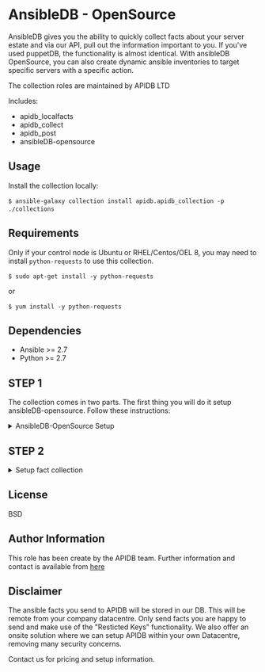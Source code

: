 AnsibleDB - OpenSource
============================
AnsibleDB gives you the ability to quickly collect facts about your server estate and via our API, pull out the information important to you. If you've used puppetDB, the functionality is almost identical. With ansibleDB OpenSource, you can also create dynamic ansible inventories to target specific servers with a specific action.

The collection roles are maintained by APIDB LTD

Includes:

 * apidb_localfacts
 * apidb_collect
 * apidb_post
 * ansibleDB-opensource

Usage
-----

Install the collection locally:
````
$ ansible-galaxy collection install apidb.apidb_collection -p ./collections
````

Requirements
------------

Only if your control node is Ubuntu or RHEL/Centos/OEL 8, you may need to install ````python-requests```` to use this collection.
````
$ sudo apt-get install -y python-requests
````
or
````
$ yum install -y python-requests
````

Dependencies
------------

 * Ansible >= 2.7
 * Python >= 2.7

STEP 1
------
The collection comes in two parts. The first thing you will do it setup ansibleDB-opensource. Follow these instructions:

<details>
 <summary>AnsibleDB-OpenSource Setup</summary>
  <p>

# ansibledb-opensource

ansibledb-opensource is way to send data from ansible to an api and then read that data. You will need to install the ansibledb-opensource collection from Ansible galaxy and configure it to point to your API server

This is the API Server that recieves requests from Ansible and also offers an end point to get your data

## Installation

Clone the Repository
```bash
$ git clone https://github.com/apidb-io/ansibledb-opensource.git
$ cd ansibledb-opensource/
```

Install python3 and requirements (YUM based)
```bash
$ yum install python3
$ pip3 install -r requirements.txt
```

Install python3 and requirements (APT based)
```bash
$ apt install python3 python3-pip
$ pip3 install -r requirements.txt
```

#### Install MongoDB Server (Community) from:
```url
https://www.mongodb.com/try/download/community
```

#### Example: Centos 8 (Mongo version 4.4)
```bash
wget https://repo.mongodb.org/yum/redhat/8/mongodb-org/4.4/x86_64/RPMS/mongodb-org-server-4.4.3-1.el8.x86_64.rpm
yum localinstall mongodb-org-server-4.4.3-1.el8.x86_64.rpm
systemctl start mongod 
systemctl enable mongod
systemctl status mongodb
```

#### Example: Ubuntu 18.04 (Mongo version 3.6)
```bash
apt install mongodb
systemctl enable --now mongodb
systemctl status mongodb
```

## Running the Server

```bash
python3 server.py
```

## Usage

#### Get Server Versions (using JQ to filter)

Install JQ:
````
apt/yum install jq
````

Now use JQ to pull out the data you want to see.
```bash
curl -s http://<URL>/api/servers | jq '[.[] | {name:.ansible_facts.ansible_fqdn, distribution:.ansible_facts.ansible_distribution,  version: .ansible_facts.ansible_distribution_version}]'
```

## Production
In order to use this in production, we suggest using uwsgi and something like nginx in front of it.

CentOS 7
```url
https://www.digitalocean.com/community/tutorials/how-to-serve-flask-applications-with-uwsgi-and-nginx-on-centos-7
``` 
Ubuntu 20
```url
https://www.digitalocean.com/community/tutorials/how-to-serve-flask-applications-with-uwsgi-and-nginx-on-ubuntu-20-04
```


## Contributing
Pull requests are welcome. For major changes, please open an issue first to discuss what you would like to change.

Please make sure to update tests as appropriate.

## License
[MIT](https://choosealicense.com/licenses/mit/)

</p></details>


STEP 2
------

<details>
 <summary>Setup fact collection</summary>
  <p>

# Setup fact collection:
Once AnsibleDB-opensource is setup, go ahead and setup the collection and posting scripts.


Example deployment file
-----------------------
Create your own ````deploy.yml```` file and add the contents below.

    ---
    - name: collect facts
      hosts: all
      collections:
        - apidb.apidb_collection
      tasks:
        - import_role:
            name: apidb_localfacts
          tags: facts
    
        - import_role:
            name: apidb_collect
          tags: collect
    
    - name: Post to APIDB
      hosts: localhost
      connection: local
      gather_facts: false
      collections:
        - apidb.apidb_collection
      roles:
        - role: apidb_post
          tags: post


Set-up the group_vars
---------------------
Run the following command to add a group_vars/all file and add the TOKEN:

 * ````mkdir group_vars````
 * Now add the TOKEN ````vi group_vars/all````
 * Add the following to the file. Your TOKEN can be found on your "profile" page on [the APIDB dashboard](https://app.apidb.io/profile)
 
````
---
apidb_token: "your-token"
````
 * Now save the file.
 
ansible.cfg
-----------
Consider adding these settings to your ansible.cfg file under ````[defaults]````

 * Forks allows to run more concurrent runs than the default of 5.
 * Inventory should point to your inventory file
 * display_skipped_hosts won't show all the "skipped" ansible code.

````
[defaults]
forks = 20
inventory = inventory
display_skipped_hosts = false
````

Security
--------
We do not collect your secure data. We use "restricted keys" to stop certain fields being sent to APIDB. You have the control to add additional keys or remove the defaults.

<img src="https://raw.githubusercontent.com/apidb-io/apidb-collection/master/apidb_screenshot4.JPG"> 

Intital run
---------
Now you have the collection downloaded, you can complete the first run to check everything is working and you have connectivity. Once run, your dashboard will display distrubution, kernel, operatingsystem and uptime values.

````
ansible-playbook  deploy.yml
````

First Fact run complete
-----------------------
You should now have successfully collected the 4 Ansible facts available and can view them on the dashboard. If you click on the servers tab or on one of the servers on the dashboard, you can view specific server information.

The power of APIDB really comes into it's own when you add your own facts. These can be anything from the datacentre a server is in, to the version of a particualr piece of software. If you want to add your own facts, you have two options below.

Adding your own Custom Facts
----------------------------
We've setup a simple way for your to run you're own custom playbooks to collect facts important to you. Follow this process:

**Option 1**:
Use our prepared facts from our [custom_extensions](https://github.com/apidb-io/custom_extensions) repo in github.

 * Clone the repo into the same base DIR as our collection: ````git clone https://github.com/apidb-io/custom_extensions.git````
 * Edit the main.yml ````vi custom_extensions/main.yml```` 
 * Un-hash the playbooks you would like to run
````
    - custom_extensions/extensions/tidyup.yml # Cleans out old files
#    - custom_extensions/extensions/sample_facts.yml # My own loacl fact collection populates the dashboard.
#    - custom_extensions/extensions/cis.yml # Checks CIS controls against RHEL7
#    - custom_extensions/extensions/packages.yml # adds packages intot he dashboard.
#    - custom_extensions/extensions/sysctl.yml # Add sysctl settings into the dashboard.
````
 * Run the playbook as below:

````
ansible-playbook deploy.yml
````

**Option 2**:
You're free to add your own playbooks into the same directory once you create it and they will be picked up when the apidb collection runs.

 * In the same base DIR of the collection, create the directory: ````mkdir custom_extensions````
 * Add your own playbooks templates, files etc into this DIR.
   * To create your own facts, you need to create a file **ON THE REMOTE SERVERS** in ````/tmp/local/<name>.fact```
   * Add a title to line one like this: ````[fact_name]````
   * The facts need to be in this format ````key: value````:

**I.E**
````
[local_facts]
cloud: AWS
INSTANCE_TYPE: t2.micro
AVAIL_ZONE: eu-west-1b
REGION: eu-west-1
````

 * Run the playbook as below and the APIDB collection will collect the facts and display them in the dashboard:

````
ansible-playbook deploy.yml
````

Dashboard
---------
Check the APIDB dashboard for your new data.

Performance tuning
------------------
If you're running against lots of servers, you can utilise the ````ansible.cfg```` "forks" setting. The default is 5 forks but you can increase this (depending on the size of your control node). You will need to do some testing, but you should be able to double or triple the number of forks you run.

**I.E.**
````
[defaults]
forks = 20
````

Experimental Kubernetes role
---------------------------
This role is currently under development but is available for you to test.
Expectations/limitations:

<img src="https://raw.githubusercontent.com/apidb-io/apidb-collection/master/kubernetes_cluster.JPG">


 * This role will only run against Bastion host(s) - (A host that can connect to your kubernetes master).
 * Authentication: Currently only support the kubeconfig file (This will need to be updated manually).
 * Username/Password & TOKEN authentication is being developed.

Manage your kubeconfig files in the ````group_vars/all```` file. Add the location of your kubeconfig file as below. If you have multiple clusters, you can add multiple kubeconfig files.

````
kubeconfig:
  - "$HOME/.kube/test-cluster.yml"
  - "$HOME/.kube/dev-cluster.yml"
````

To use the Kubernetes role, add the following to the deploy.yml file:

    - name: Sample kubernetes data collection
      hosts: localhost
      connection: local
      gather_facts: false
      collections:
        - apidb.apidb_collection
      tasks:
        - import_role:
            name: apidb_kubernetes
          tags: k8s
          when: '"k8s" in ansible_run_tags'
      tags: gather


You will need to update the ````hosts:```` to point to your bastion server.

Usage:
````
ansible-playbook  deploy.yml --tags=gather,k8s,post
````

APIDB API
---------
You also have the option to use the APIDB API to pull out server and fact information directly from the database. Here are some examples:

 * Export your APIKEY first (Found on the profile page):

    ````export apikey=1234567891011121314151617````

 * Server list:

    ````curl --silent -X GET https://app.apidb.io/api/servers   -H "Authorization: Token $apikey"  -H "Accept:application/json" | jq````

 * List all production servers:

    ````curl --silent -X GET https://app.apidb.io/api/facts/environment/production   -H "Authorization: Token $apikey" -H "Accept:application/json" | jq````

 * List all production server but only show Servername & Environment:

    ````curl --silent -X GET https://app.apidb.io/api/facts/environment/production   -H "Authorization: Token $apikey" -H "Accept:application/json" | jq '[.servers[] | {name: .fqdn, Env: .factvalue}] | group_by(.fqdn, .factvalue)'````

 * Show all CentOS 6.9 servers:
 
    ````curl --silent -X GET https://app.apidb.io/api/facts/operatingsystem/"centos 6.9"   -H "Authorization: Token $apikey" -H "Accept:application/json" | jq '[.servers[] | {name: .fqdn, Env: .factvalue}] | group_by(.fqdn, .factvalue)'````

 * List all T2.small instance types:

    ````curl --silent -X GET https://app.apidb.io/api/facts/instance_type/t2.small   -H "Authorization: Token $apikey" -H "Accept:application/json" | jq '[.servers[] | {name: .fqdn, Env: .factvalue}] | group_by(.fqdn, .factvalue)'````

</p></details>

License
-------
BSD

Author Information
------------------
This role has been create by the APIDB team. Further information and contact is available from [here](https://www.apidb.io/)

Disclaimer
----------
The ansible facts you send to APIDB will be stored in our DB. This will be remote from your company datacentre. Only send facts you are happy to send and make use of the "Resticted Keys" functionality. We also offer an onsite solution where we can setup APIDB within your own Datacentre, removing many security concerns.

Contact us for pricing and setup information.
